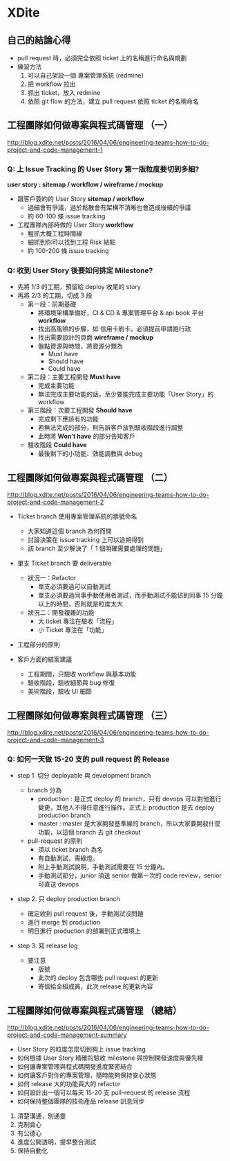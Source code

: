 # XDite

## 自己的結論心得
- pull request 時，必須完全依照 ticket 上的名稱進行命名與規劃
- 練習方法
	1. 可以自己架設一個 專案管理系統 (redmine) 
	2. 把 workflow 拉出
	3. 抓出 ticket，放入 redmine 
	4. 依照 git flow 的方法，建立 pull request 依照 ticket 的名稱命名

## 工程團隊如何做專案與程式碼管理 （一）
http://blog.xdite.net/posts/2016/04/06/engineering-teams-how-to-do-project-and-code-management-1

### Q: 上 Issue Tracking 的 User Story 第一版粒度要切到多細?
**user story : sitemap / workflow / wireframe / mockup**
- 跟客戶簽約的 User Story **sitemap / workflow**
	- 過細會有爭議，過於鬆散會有架構不清晰也會造成後續的爭議
	- 約 60-100 條 issue tracking
- 工程團隊內部時做的 User Story **workflow**
	- 粗抓大概工程時間線
	- 細抓到你可以找到工程 Risk 結點
	- 約 100-200 條 issue tracking

### Q: 收到 User Story 後要如何排定 Milestone?
- 先將 1/3 的工期，預留給 deploy 收尾的 story
- 再將 2/3 的工期，切成 3 段
	- 第一段：前期基礎
		- 將環境架構準備好，CI & CD & 專案管理平台 & api book 平台 **workflow**
		- 找出高風險的步驟，如 信用卡刷卡，必須提前申請跑行政
		- 找出需要設計的頁面 **wireframe / mockup**
		- 盤點資源與時間，將資源分類為
			- Must have
			- Should have
			- Could have
	- 第二段：主要工程開發 **Must have**
		- 完成主要功能 
		- 無法完成主要功能的話，至少要能完成主要功能「User Story」的 workflow
	- 第三階段：次要工程開發 **Should have**
		- 完成剩下應該有的功能
		- 若無法完成的部分，則告訴客戶放到驗收階段進行調整
		- 此時將 **Won't have** 的部分告知客戶
	- 驗收階段 **Could have**
		- 最後剩下的小功能、效能調教與 debug


## 工程團隊如何做專案與程式碼管理 （二）
http://blog.xdite.net/posts/2016/04/06/engineering-teams-how-to-do-project-and-code-management-2

- Ticket branch 使用專案管理系統的票號命名
	- 大家知道這個 branch 為何而開
	- 討論決策在 issue tracking 上可以追朔得到
	- 該 branch 至少解決了「 1 個明確需要處理的問題」
	
- 單支 Ticket branch 要 deliverable
	- 狀況一：Refactor
		- 單支必須要過可以自動測試
		- 單支必須要過同事手動使用者測試，而手動測試不能佔到同事 15 分鐘以上的時間，否則就是粒度太大
	- 狀況二：開發複雜的功能
		- 大 ticket 專注在驗收「流程」
		- 小 Ticket 專注在「功能」

- 工程部分的原則

- 客戶方面的結案建議
	- 工程期間，只驗收 workflow 與基本功能
	- 驗收階段，驗收細節與 bug 修復
	- 美術階段，驗收 UI 細節

## 工程團隊如何做專案與程式碼管理 （三）
http://blog.xdite.net/posts/2016/04/06/engineering-teams-how-to-do-project-and-code-management-3

### Q: 如何一天做 15-20 支的 pull request 的 Release

- step 1. 切分 deployable 與 development branch
	- branch 分為
		- production : 是正式 deploy 的 branch，只有 devops 可以對他進行變更，其他人不得任意進行操作。正式上 production 是去 deploy production branch
		- master : master 是大家開發基準線的 branch，所以大家要開發什麼功能，以這個 branch 去 git checkout
	- pull-request 的原則
		- 須以 ticket branch 為名
		- 有自動測試，需綠燈。
		- 附上手動測試說明，手動測試需要在 15 分鐘內。
		- 手動測試部分，junior 須送 senior 做第一次的 code review，senior 可直送 devops

- step 2. 只 deploy production branch
	- 確定收到 pull request 後，手動測試沒問題
	- 進行 merge 到 production
	- 明日進行 production 的部署到正式環境上

- step 3. 寫 release log
	- 要注意
		- 版號
		- 此次的 deploy 包含哪些 pull request 的更新
		- 寄信給全組成員，此次 release 的更新內容

## 工程團隊如何做專案與程式碼管理 （總結）
http://blog.xdite.net/posts/2016/04/06/engineering-teams-how-to-do-project-and-code-management-summary

- User Story 的粒度怎麼切到夠上 issue tracking
- 如何根據 User Story 精確的驗收 milestone 與控制開發速度與優先權
- 如何讓專案管理與程式碼開發進度緊密結合
- 如何讓客戶對你的專案管理，隨時能夠保持安心狀態
- 如何 release 大的功能與大的 refactor
- 如何設計出一個可以每天 15-20 支 pull-request 的 release 流程
- 如何保持整個團隊的技術產品 release 訊息同步

1. 清楚溝通，別通靈
2. 克制貪心
3. 有公德心
4. 進度公開透明，提早整合測試
5. 保持自動化
